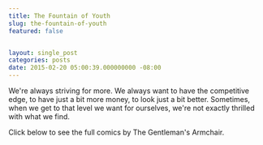 ```yaml
---
title: The Fountain of Youth
slug: the-fountain-of-youth
featured: false


layout: single_post
categories: posts
date: 2015-02-20 05:00:39.000000000 -08:00
---
```


We're always striving for more. We always want to have the competitive edge, to have just a bit more money, to look just a bit better. Sometimes, when we get to that level we want for ourselves, we're not exactly thrilled with what we find.

Click below to see the full comics by The Gentleman's Armchair.

